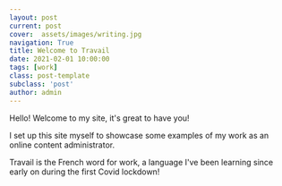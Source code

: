 ```yaml
---
layout: post
current: post
cover:  assets/images/writing.jpg
navigation: True
title: Welcome to Travail
date: 2021-02-01 10:00:00
tags: [work]
class: post-template
subclass: 'post'
author: admin
---
```


Hello! Welcome to my site, it's great to have you!

I set up this site myself to showcase some examples of my work as an online content administrator.

Travail is the French word for work, a language I've been learning since early on during the first Covid lockdown!
